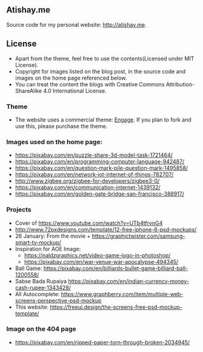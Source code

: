 Atishay.me
-----------

Source code for my personal website: http://atishay.me.

## License
* Apart from the theme, feel free to use the contents(Licensed under MIT License).
* Copyright for images listed on the blog post, in the source code and images on the home page referenced below.
* You can treat the content the blogs with Creative Commons Attribution-ShareAlike 4.0 International License.

### Theme
* The website uses a commercial theme: [Engage](https://graygrids.com/item/engage-free-bootstrap-4-template/). If you plan to fork and use this, please purchase the theme.


### Images used on the home page:
* https://pixabay.com/en/puzzle-share-3d-model-task-1721464/
* https://pixabay.com/en/programming-computer-language-942487/
* https://pixabay.com/en/question-mark-pile-question-mark-1495858/
* https://pixabay.com/en/network-iot-internet-of-things-782707/
* http://www.zigbee.org/zigbee-for-developers/zigbee3-0/
* https://pixabay.com/en/communication-internet-1439132/
* https://pixabay.com/en/golden-gate-bridge-san-francisco-388917/
### Projects
* Cover of https://www.youtube.com/watch?v=UTb4tfrvnG4
* http://www.72pxdesigns.com/template/12-free-iphone-6-psd-mockups/
* 26 January: From the movie + https://graphictwister.com/samsung-smart-tv-mockup/
* Inspiration for AOE Image:
    * https://naldzgraphics.net/video-game-logo-in-photoshop/
    * https://pixabay.com/en/war-venue-war-apocalypse-494345/
* Ball Game: https://pixabay.com/en/billiards-bullet-game-billiard-ball-1200558/
* Sabse Bada Rupaiya https://pixabay.com/en/indian-currency-money-cash-rupee-1343428/
* All Autocomplete: https://www.graphberry.com/item/multiple-web-screens-perspective-psd-mockup
* This website: https://freeui.design/the-screens-free-psd-mockup-template/

### Image on the 404 page
* https://pixabay.com/en/ripped-paper-torn-through-broken-2034945/
